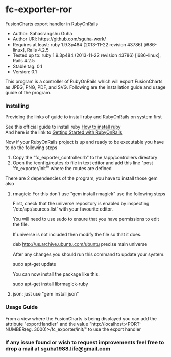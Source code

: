 # fc-exporter-ror
FusionCharts export handler in RubyOnRails

* Author: Sahasrangshu Guha
* Author URI: https://github.com/sguha-work/
* Requires at least: ruby 1.9.3p484 (2013-11-22 revision 43786) [i686-linux], Rails 4.2.5
* Tested up to: ruby 1.9.3p484 (2013-11-22 revision 43786) [i686-linux], Rails 4.2.5
* Stable tag: 0.1
* Version: 0.1 

This program is a controller of RubyOnRails which will export FusionCharts as JPEG, PNG, PDF, and SVG. Following are the installation guide and usage guide of the program.

### Installing
  Providing the links of guide to install ruby and RubyOnRails on system first
  
  See this official guide to install ruby [How to install ruby](https://www.ruby-lang.org/en/documentation/installation/)    
  And here is the link to [Getting Started with RubyOnRails](http://guides.rubyonrails.org/getting_started.html)
  
  Now if your RubyOnRails project is up and ready to be executable you have to do the following steps
  
1.	Copy the "fc_exporter_controller.rb" to the <root>/app/controllers directory
2.	Open the <root>/config/routes.rb file in text editor and add this line "post 'fc_exporter/init'" where the routes are defined

  There are 2 dependencies of the program, you have to install those gem also
  
1. rmagick: For this don't use "gem install rmagick" use the following steps

	First, check that the universe repository is enabled by inspecting '/etc/apt/sources.list' with your favourite editor.
	
 	You will need to use sudo to ensure that you have permissions to edit the file.

 	If universe is not included then modify the file so that it does.

 	deb http://us.archive.ubuntu.com/ubuntu precise main universe
 
 	After any changes you should run this command to update your system.

 	sudo apt-get update
 
 	You can now install the package like this.

 	sudo apt-get install librmagick-ruby	
 
2. json: just use "gem install json" 


### Usage Guide

From a view where the FusionCharts is being displayed you can add the attribute "exportHandler" and the value "http://localhost:<PORT-NUMBER(eg. 3000)>/fc_exporter/init/" to use the export handler

### If any issue found or wish to request improvements feel free to drop a mail at sguha1988.life@gmail.com
